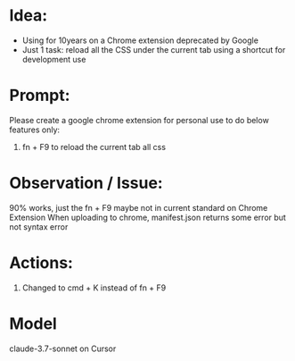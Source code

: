 # Idea:
- Using for 10years on a Chrome extension deprecated by Google
- Just 1 task: reload all the CSS under the current tab using a shortcut for development use

# Prompt:
Please create a google chrome extension for personal use to do below features only:
1. fn + F9 to reload the current tab all css

# Observation / Issue:
90% works, just the fn + F9 maybe not in current standard on Chrome Extension
When uploading to chrome, manifest.json returns some error but not syntax error

# Actions:
1. Changed to cmd + K instead of fn + F9

# Model
claude-3.7-sonnet on Cursor